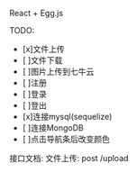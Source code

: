 React + Egg.js

TODO:

- [x]文件上传
- [ ]文件下载
- [ ]图片上传到七牛云
- [ ]注册
- [ ]登录
- [ ]登出
- [x]连接mysql(sequelize)
- [ ]连接MongoDB
- [ ]点击导航条后改变颜色

接口文档:
文件上传: post /upload